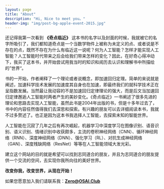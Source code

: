 ```yaml
---
layout: page
title: "About"
description: "Hi, Nice to meet you。"
header-img: "img/post-bg-apple-event-2015.jpg"
---
```


还记得我第一次看到 **《奇点临近》** 这本书的名字以及封面的时候，我就被它的名字所吸引了，我们都知道奇点是一个当数学物件上被称为未定义的点、或者说是不存在的点，既然不存在为什么有临近这一说呢？何为人工智能？怎样才能实现人工智能？人工智能时代带来之后会给我们带来怎样的变化？因此，在好奇心得冲动下，我买了这本书，并开始尝试用我当时的知识和阅历去认识和理解书中所描绘的”世界“。

书的一开始，作者阐释了一个理论或者说概念，即加速回归定理。简单的来说就是阐述，加速科学技术发展的加速度其自身也在加速，即最终我们的就科学技术正在呈指数发展。当然最让我动容的不是加速回归定律理论的强大，而是后文当加速回归定律邂逅人工智能时两者产生的美妙变化。《奇点临近》一书阐述了很多先进的理论和思路去实现人工智能，虽然此书是2004年出版的书，但是十多年过去了，书中的内容任然值得我们去深思和探索。有兴趣的朋友可以去详细阅读本书，我就不过多赘述了。也正是因为这本书我选择人工智能，去探索未知的智能世界。

人工智能在沉寂了几年之后有再次崛起，机器学习中深度学习在图像识别、语音识别、语义识别、情绪识别中收获颇多，主流的卷积神经网络（CNN）、循环神经网络（RNN）、深度神经网络（DNN）、强化学习（RL）、对抗生成神经网络（GAN）、深度残缺网络（ResNet）等等在人工智能领域大发光彩。

建立这个网站的目的就是希望可以找到志同道合的朋友，并且为志同道合的朋友提供一个交流的空间，去实现你我所向往的美好世界。

**改变你我，改变世界，从现在开始！**

如果您愿意加入我们请联系我：**Zero@OSAI.Club**